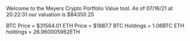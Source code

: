 Welcome to the Meyers Crypto Portfolio Value tool. 
As of 07/16/21 at 20:22:31 our valuation is $84350.25 

BTC Price = $31564.01
 ETH Price = $1887.7
BTC Holdings = 1.06BTC
 ETH holdings = 26.960005962ETH 
